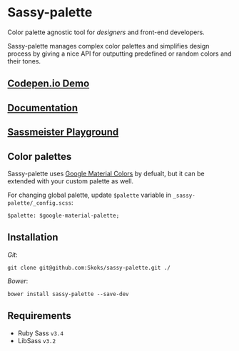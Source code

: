 # Sassy-palette

Color palette agnostic tool for _designers_ and front-end developers. 

Sassy-palette manages complex color palettes and simplifies design process by giving a nice API for outputting predefined or random colors and their tones. 

## [Codepen.io Demo](http://codepen.io/Skoks/pen/waXoYY)

## [Documentation](http://skoks.github.io/sassy-palette/)

## [Sassmeister Playground](http://sassmeister.com/gist/ae041ed388b87eacba0d)

## Color palettes 

Sassy-palette uses [Google Material Colors](http://www.google.com/design/spec/style/color.html) by defualt, but it can be extended with your custom palette as well. 

For changing global palette, update `$palette` variable in `_sassy-palette/_config.scss`:

    $palette: $google-material-palette;

## Installation

_Git_:

    git clone git@github.com:Skoks/sassy-palette.git ./

_Bower_:

    bower install sassy-palette --save-dev

## Requirements

* Ruby Sass `v3.4`
* LibSass `v3.2`
